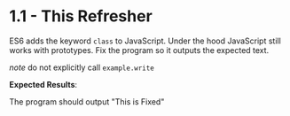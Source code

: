 # 1.1 - This Refresher

ES6 adds the keyword `class` to JavaScript.  Under the hood JavaScript still
works with prototypes.  Fix the program so it outputs the expected text.

_note_ do not explicitly call `example.write`


**Expected Results**:

The program should output "This is Fixed"

